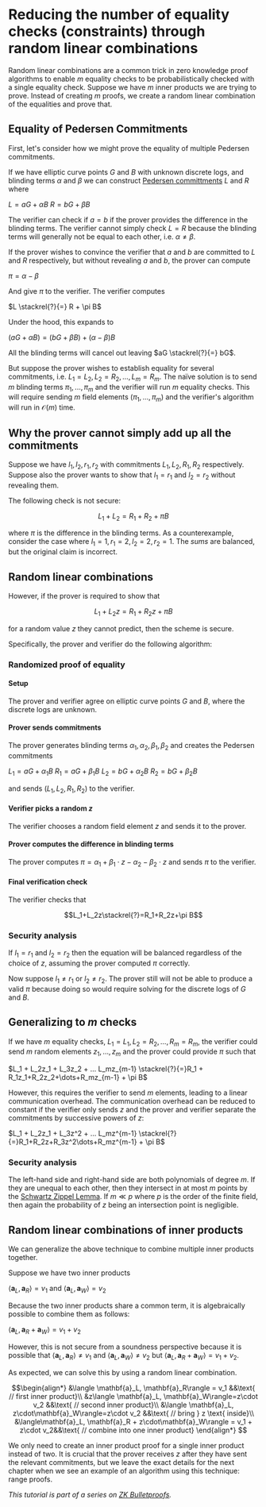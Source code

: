 # Reducing the number of equality checks (constraints) through random linear combinations

Random linear combinations are a common trick in zero knowledge proof algorithms to enable $m$ equality checks to be probabilistically checked with a single equality check. Suppose we have $m$ inner products we are trying to prove. Instead of creating $m$ proofs, we create a random linear combination of the equalities and prove that.

## Equality of Pedersen Commitments
First, let's consider how we might prove the equality of multiple Pedersen commitments.

If we have elliptic curve points $G$ and $B$ with unknown discrete logs, and blinding terms $\alpha$ and $\beta$ we can construct [Pedersen committments](https://www.rareskills.io/post/pedersen-commitment) $L$ and $R$ where

$L = aG + \alpha B$
$R = bG + \beta B$

The verifier can check if $a = b$ if the prover provides the difference in the blinding terms. The verifier cannot simply check $L = R$ because the blinding terms will generally not be equal to each other, i.e. $\alpha \neq \beta$.

If the prover wishes to convince the verifier that $a$ and $b$ are committed to $L$ and $R$ respectively, but without revealing $a$ and $b$, the prover can compute

$\pi = \alpha - \beta$

And give $\pi$ to the verifier. The verifier computes

$L \stackrel{?}{=} R + \pi B$

Under the hood, this expands to

$(aG + \alpha B) = (bG + \beta B) + (\alpha - \beta) B$

All the blinding terms will cancel out leaving $aG \stackrel{?}{=} bG$.

But suppose the prover wishes to establish equality for several commitments, i.e. $L_1 = L_2, L_2 = R_2, ..., L_m = R_m$. The naïve solution is to send $m$ blinding terms $\pi_1,...,\pi_m$ and the verifier will run $m$ equality checks. This will require sending $m$ field elements ($\pi_1,...,\pi_m$) and the verifier's algorithm will run in $\mathcal{O}(m)$ time.

## Why the prover cannot simply add up all the commitments
Suppose we have $l_1, l_2, r_1, r_2$ with commitments $L_1, L_2, R_1, R_2$ respectively. Suppose also the prover wants to show that $l_1 = r_1$ and $l_2 = r_2$ without revealing them.

The following check is not secure:

$$L_1 + L_2 = R_1 + R_2 + \pi B$$

where $\pi$ is the difference in the blinding terms. As a counterexample, consider the case where $l_1 = 1, r_1 = 2, l_2 = 2, r_2 = 1$. The *sums* are balanced, but the original claim is incorrect.

## Random linear combinations
However, if the prover is required to show that

$$L_1 + L_2z = R_1 + R_2z + \pi B$$

for a random value $z$ they cannot predict, then the scheme is secure.

Specifically, the prover and verifier do the following algorithm:

### Randomized proof of equality
#### Setup
The prover and verifier agree on elliptic curve points $G$ and $B$, where the discrete logs are unknown.

#### Prover sends commitments
The prover generates blinding terms $\alpha_1, \alpha_2, \beta_1, \beta_2$ and creates the Pedersen commitments

$L_1 = aG + \alpha_1 B$
$R_1 = aG + \beta_1 B$
$L_2 = bG + \alpha_2 B$
$R_2 = bG + \beta_2 B$

and sends $(L_1, L_2, R_1, R_2)$ to the verifier.

#### Verifier picks a random $z$
The verifier chooses a random field element $z$ and sends it to the prover.

#### Prover computes the difference in blinding terms
The prover computes $\pi = \alpha_1+\beta_1\cdot z-\alpha_2-\beta_2\cdot z$ and sends $\pi$ to the verifier.

#### Final verification check
The verifier checks that

$$L_1+L_2z\stackrel{?}=R_1+R_2z+\pi B$$

### Security analysis
If $l_1 = r_1$ and $l_2 = r_2$ then the equation will be balanced regardless of the choice of $z$, assuming the prover computed $\pi$ correctly.

Now suppose $l_1\neq r_1$ or $l_2 \neq r_2$. The prover still will not be able to produce a valid $\pi$ because doing so would require solving for the discrete logs of $G$ and $B$.

## Generalizing to $m$ checks

If we have $m$ equality checks, $L_1 = L_1, L_2 = R_2, ..., R_m = R_m$, the verifier could send $m$ random elements $z_1,\dots,z_m$ and the prover could provide $\pi$ such that

$L_1 + L_2z_1 + L_3z_2 + ... L_mz_{m-1} \stackrel{?}{=}R_1 + R_1z_1+R_2z_2+\dots+R_mz_{m-1} + \pi B$

However, this requires the verifier to send $m$ elements, leading to a linear communication overhead. The communication overhead can be reduced to constant if the verifier only sends $z$ and the prover and verifier separate the commitments by successive powers of $z$:

$L_1 + L_2z_1 + L_3z^2 + ... L_mz^{m-1} \stackrel{?}{=}R_1+R_2z+R_3z^2\dots+R_mz^{m-1} + \pi B$

### Security analysis
The left-hand side and right-hand side are both polynomials of degree $m$. If they are unequal to each other, then they intersect in at most $m$ points by the [Schwartz Zippel Lemma](https://www.rareskills.io/post/schwartz-zippel-lemma). If $m\ll p$ where $p$ is the order of the finite field, then again the probability of $z$ being an intersection point is negligible.

## Random linear combinations of inner products

We can generalize the above technique to combine multiple inner products together.
 
Suppose we have two inner products

$\langle \mathbf{a}_L, \mathbf{a}_R\rangle = v_1$ and $\langle \mathbf{a}_L, \mathbf{a}_W\rangle=v_2$

Because the two inner products share a common term, it is algebraically possible to combine them as follows:

$\langle\mathbf{a}_L, \mathbf{a}_R + \mathbf{a}_W\rangle = v_1 + v_2$

However, this is not secure from a soundness perspective because it is possible that $\langle \mathbf{a}_L, \mathbf{a}_R\rangle \neq v_1$ and $\langle \mathbf{a}_L, \mathbf{a}_W\rangle\neq v_2$ but $\langle\mathbf{a}_L, \mathbf{a}_R + \mathbf{a}_W\rangle = v_1 + v_2$.

As expected, we can solve this by using a random linear combination.

$$\begin{align*}
&\langle \mathbf{a}_L, \mathbf{a}_R\rangle = v_1 &&\text{ // first inner product}\\
&z\langle \mathbf{a}_L, \mathbf{a}_W\rangle=z\cdot v_2 &&\text{ // second inner product}\\
&\langle \mathbf{a}_L, z\cdot\mathbf{a}_W\rangle=z\cdot v_2 &&\text{ // bring } z \text{ inside}\\
&\langle\mathbf{a}_L, \mathbf{a}_R + z\cdot\mathbf{a}_W\rangle = v_1 + z\cdot v_2&&\text{ // combine into one inner product}
\end{align*}
$$

We only need to create an inner product proof for a single inner product instead of two. It is crucial that the prover receives $z$ after they have sent the relevant commitments, but we leave the exact details for the next chapter when we see an example of an algorithm using this technique: range proofs.

*This tutorial is part of a series on [ZK Bulletproofs](rareskills.io/post/bulletproofs-zk).*
